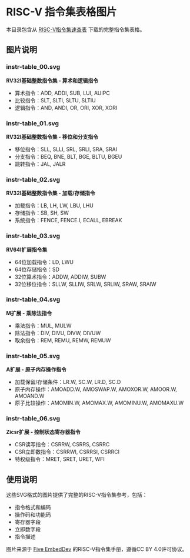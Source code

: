 # RISC-V 指令集表格图片

本目录包含从 [RISC-V指令集速查表](https://five-embeddev.com/riscv-user-isa-manual/Priv-v1.12/instr-table.html) 下载的完整指令集表格。

## 图片说明

### instr-table_00.svg
**RV32I基础整数指令集 - 算术和逻辑指令**
- 算术指令：ADD, ADDI, SUB, LUI, AUIPC
- 比较指令：SLT, SLTI, SLTU, SLTIU
- 逻辑指令：AND, ANDI, OR, ORI, XOR, XORI

### instr-table_01.svg
**RV32I基础整数指令集 - 移位和分支指令**
- 移位指令：SLL, SLLI, SRL, SRLI, SRA, SRAI
- 分支指令：BEQ, BNE, BLT, BGE, BLTU, BGEU
- 跳转指令：JAL, JALR

### instr-table_02.svg
**RV32I基础整数指令集 - 加载/存储指令**
- 加载指令：LB, LH, LW, LBU, LHU
- 存储指令：SB, SH, SW
- 系统指令：FENCE, FENCE.I, ECALL, EBREAK

### instr-table_03.svg
**RV64I扩展指令集**
- 64位加载指令：LD, LWU
- 64位存储指令：SD
- 32位算术指令：ADDW, ADDIW, SUBW
- 32位移位指令：SLLW, SLLIW, SRLW, SRLIW, SRAW, SRAIW

### instr-table_04.svg
**M扩展 - 乘除法指令**
- 乘法指令：MUL, MULW
- 除法指令：DIV, DIVU, DIVW, DIVUW
- 取余指令：REM, REMU, REMW, REMUW

### instr-table_05.svg
**A扩展 - 原子内存操作指令**
- 加载保留/存储条件：LR.W, SC.W, LR.D, SC.D
- 原子内存操作：AMOADD.W, AMOSWAP.W, AMOXOR.W, AMOOR.W, AMOAND.W
- 原子比较操作：AMOMIN.W, AMOMAX.W, AMOMINU.W, AMOMAXU.W

### instr-table_06.svg
**Zicsr扩展 - 控制状态寄存器指令**
- CSR读写指令：CSRRW, CSRRS, CSRRC
- CSR立即数指令：CSRRWI, CSRRSI, CSRRCI
- 特权级指令：MRET, SRET, URET, WFI

## 使用说明

这些SVG格式的图片提供了完整的RISC-V指令集参考，包括：
- 指令格式和编码
- 操作码和功能码
- 寄存器字段
- 立即数字段
- 指令描述

图片来源于 [Five EmbedDev](https://five-embeddev.com/) 的RISC-V指令集手册，遵循CC BY 4.0许可协议。
